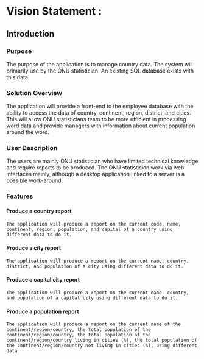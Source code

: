 # Vision Statement :


## Introduction
### Purpose
The purpose of the application is to manage country data. The system will primarily use by the ONU statistician. An existing SQL database exists with this data.

### Solution Overview
The application will provide a front-end to the employee database with the ability to access the data of country, continent, region, district, and cities. This will allow ONU statisticians team to be more efficient in processing word data and provide managers with information about current population around the word.

### User Description
The users are mainly ONU statistician who have limited technical knowledge and require reports to be produced. The ONU statistician work via web interfaces mainly, although a desktop application linked to a server is a possible work-around.

### Features
#### Produce a country report
    The application will produce a report on the current code, name, continent, region, population, and capital of a country using different data to do it.

#### Produce a city report
    The application will produce a report on the current name, country, district, and population of a city using different data to do it.

#### Produce a capital city report
    The application will produce a report on the current name, country, and population of a capital city using different data to do it.

#### Produce a population report
    The application will produce a report on the current name of the continent/region/country, the total population of the continent/region/country, the total population of the continent/region/country living in cities (%), the total population of the continent/region/country not living in cities (%), using different data